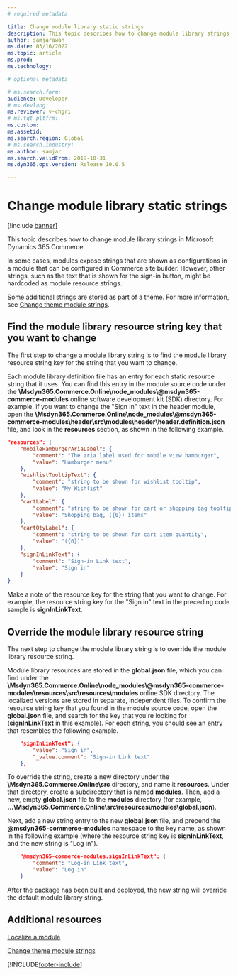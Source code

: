 ```yaml
---
# required metadata

title: Change module library static strings
description: This topic describes how to change module library strings in Microsoft Dynamics 365 Commerce.
author: samjarawan
ms.date: 03/16/2022
ms.topic: article
ms.prod: 
ms.technology: 

# optional metadata

# ms.search.form: 
audience: Developer
# ms.devlang: 
ms.reviewer: v-chgri
# ms.tgt_pltfrm: 
ms.custom: 
ms.assetid: 
ms.search.region: Global
# ms.search.industry: 
ms.author: samjar
ms.search.validFrom: 2019-10-31
ms.dyn365.ops.version: Release 10.0.5

---
```

# Change module library static strings

[!include [banner](../includes/banner.md)]

This topic describes how to change module library strings in Microsoft Dynamics 365 Commerce.

In some cases, modules expose strings that are shown as configurations in a module that can be configured in Commerce site builder. However, other strings, such as the text that is shown for the sign-in button, might be hardcoded as module resource strings. 

Some additional strings are stored as part of a theme. For more information, see [Change theme module strings](change-theme-module-strings.md).

## Find the module library resource string key that you want to change

The first step to change a module library string is to find the module library resource string key for the string that you want to change.

Each module library definition file has an entry for each static resource string that it uses. You can find this entry in the module source code under the **\\Msdyn365.Commerce.Online\\node_modules\\\@msdyn365-commerce-modules** online software development kit (SDK) directory. For example, if you want to change the "Sign in" text in the header module, open the **\\Msdyn365.Commerce.Online\\node_modules\\\@msdyn365-commerce-modules\\header\\src\\modules\\header\\header.definition.json** file, and look in the **resources** section, as shown in the following example.

```json
"resources": {
    "mobileHamburgerAriaLabel": {
        "comment": "The aria label used for mobile view hamburger",
        "value": "Hamburger menu"
    },
    "wishlistTooltipText": {
        "comment": "string to be shown for wishlist tooltip",
        "value": "My Wishlist"
    },
    "cartLabel": {
        "comment": "string to be shown for cart or shopping bag tooltip",
        "value": "Shopping bag, ({0}) items"
    },
    "cartQtyLabel": {
        "comment": "string to be shown for cart item quantity",
        "value": "({0})"
    },
    "signInLinkText": {
        "comment": "Sign-in Link text",
        "value": "Sign in"
    }
}
```

Make a note of the resource key for the string that you want to change. For example, the resource string key for the "Sign in" text in the preceding code sample is **signInLinkText**.

## Override the module library resource string

The next step to change the module library string is to override the module library resource string.

Module library resources are stored in the **global.json** file, which you can find under the **\\Msdyn365.Commerce.Online\\node_modules\\\@msdyn365-commerce-modules\\resources\\src\\resources\\modules** online SDK directory. The localized versions are stored in separate, independent files. To confirm the resource string key that you found in the module source code, open the **global.json** file, and search for the key that you're looking for (**signInLinkText** in this example). For each string, you should see an entry that resembles the following example.

```json
    "signInLinkText": {
        "value": "Sign in",
        "_value.comment": "Sign-in Link text"
    },
```

To override the string, create a new directory under the **\\Msdyn365.Commerce.Online\\src** directory, and name it **resources**. Under that directory, create a subdirectory that is named **modules**. Then, add a new, empty **global.json** file to the **modules** directory (for example,  **...\\Msdyn365.Commerce.Online\\src\\resources\\modules\\global.json**).

Next, add a new string entry to the new **global.json** file, and prepend the **@msdyn365-commerce-modules** namespace to the key name, as shown in the following example (where the resource string key is **signInLinkText**, and the new string is "Log in").

```json
    "@msdyn365-commerce-modules.signInLinkText": { 
        "comment": "Log-in Link text",
        "value": "Log in"
    }
```

After the package has been built and deployed, the new string will override the default module library string.

## Additional resources

[Localize a module](localize-module.md)

[Change theme module strings](change-theme-module-strings.md)

[!INCLUDE[footer-include](../../includes/footer-banner.md)]
